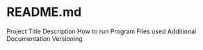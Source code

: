 # README.md
Project Title
Description 
How to run Program
Files used
Additional Documentation 
Versioning 
